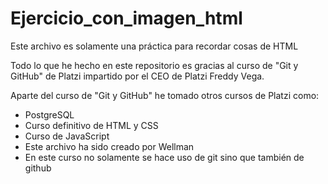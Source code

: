 # Ejercicio_con_imagen_html
Este archivo es solamente una práctica para recordar cosas de HTML

Todo lo que he hecho en este repositorio es gracias al curso de "Git y GitHub" de Platzi
impartido por el CEO de Platzi Freddy Vega.

Aparte del curso de "Git y GitHub" he tomado otros cursos de Platzi como:

* PostgreSQL
* Curso definitivo de HTML y CSS
* Curso de JavaScript
* Este archivo ha sido creado por Wellman
* En este curso no solamente se hace uso de git sino que también de github